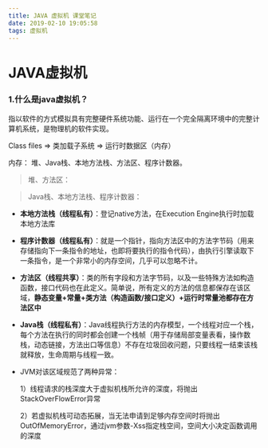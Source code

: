 ```yaml
---
title: JAVA 虚拟机 课堂笔记
date: 2019-02-10 19:05:58
tags: 虚拟机
---
```


# JAVA虚拟机

### 1.什么是java虚拟机？
指以软件的方式模拟具有完整硬件系统功能、运行在一个完全隔离环境中的完整计算机系统，是物理机的软件实现。

Class files => 	类加载子系统 =>  运行时数据区（内存）

内存： 堆、Java栈、本地方法栈、方法区、程序计数器。

> 堆、方法区：

> Java栈、本地方法栈、程序计数器：

- **本地方法栈（线程私有）**：登记native方法，在Execution Engine执行时加载本地方法库
- **程序计数器（线程私有）**：就是一个指针，指向方法区中的方法字节码（用来存储指向下一条指令的地址，也即将要执行的指令代码），由执行引擎读取下一条指令，是一个非常小的内存空间，几乎可以忽略不计。
- **方法区（线程共享）**：类的所有字段和方法字节码，以及一些特殊方法如构造函数，接口代码也在此定义。简单说，所有定义的方法的信息都保存在该区域，**静态变量+常量+类方法（构造函数/接口定义）+运行时常量池都存在方法区中**
- **Java栈（线程私有）**：Java线程执行方法的内存模型，一个线程对应一个栈，每个方法在执行的同时都会创建一个栈帧（用于存储局部变量表看，操作数栈，动态链接，方法出口等信息）不存在垃圾回收问题，只要线程一结束该栈就释放，生命周期与线程一致。
- JVM对该区域规范了两种异常：

	1）线程请求的栈深度大于虚拟机栈所允许的深度，将抛出StackOverFlowError异常
    
    2）若虚拟机栈可动态拓展，当无法申请到足够内存空间时将抛出OutOfMemoryError，通过jvm参数-Xss指定栈空间，空间大小决定函数调用的深度